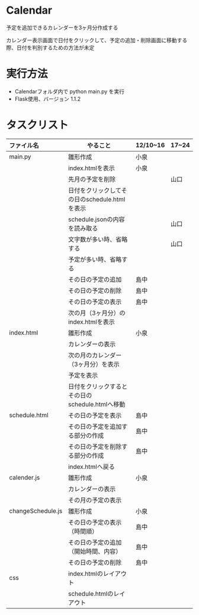 # Calendar
予定を追加できるカレンダーを3ヶ月分作成する

カレンダー表示画面で日付をクリックして、予定の追加・削除画面に移動する際、日付を判別するための方法が未定

# 実行方法
- Calendarフォルダ内で python main.py を実行
- Flask使用、バージョン 1.1.2

# タスクリスト
|ファイル名           |やること       |12/10~16|17~24   |
|:------------------|--------------|--------|--------|
|main.py            |雛形作成 |小泉 ||
|	                |index.htmlを表示 |小泉 ||
|	                |先月の予定を削除 ||山口|
|	                |日付をクリックしてその日のschedule.htmlを表示 |||
|	                |schedule.jsonの内容を読み取る ||山口|
|                   |文字数が多い時、省略する||山口|
|                   |予定が多い時、省略する|||
|	                |その日の予定の追加 |島中||
|	                |その日の予定の削除 |島中||
|	                |その日の予定の表示 |島中||
|	                |次の月（3ヶ月分）のindex.htmlを表示 |||
|index.html         |雛形作成 |小泉 ||
|	                |カレンダーの表示 |||
|	                |次の月のカレンダー（3ヶ月分）を表示 |||
|	                |予定を表示 |||
|	                |日付をクリックするとその日のschedule.htmlへ移動 |||
|schedule.html      |その日の予定を表示 |島中||
|	                |その日の予定を追加する部分の作成 |島中||
|	                |その日の予定を削除する部分の作成 |島中||
|	                |index.htmlへ戻る |||
|calender.js        |雛形作成 |小泉||
|                   |カレンダーの表示 ||
|	                |その月の予定の表示 |||
|changeSchedule.js  |雛形作成|小泉||
|	                |その日の予定の表示（時間順） |島中||
|	                |その日の予定の追加（開始時間、内容） |島中||
|	                |その日の予定の削除 |島中||
|css	            |index.htmlのレイアウト |||
|	                |schedule.htmlのレイアウト |||
